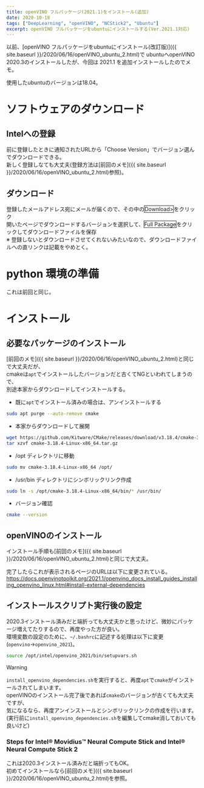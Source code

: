 ```yaml
---
title: openVINO フルパッケージ(2021.1)をインストール(追加)
date: 2020-10-18
tags: ["DeepLearning", "openVINO", "NCStick2", "Ubuntu"]
excerpt: openVINO フルパッケージをubuntuにインストールする(Ver.2021.1対応)
---
```




以前、[openVINO フルパッケージをubuntuにインストール(改訂版)]({{ site.baseurl }}/2020/06/16/openVINO_ubuntu_2.html)で
ubuntuへopenVINO 2020.3のインストールしたが、今回は 2021.1 を追加インストールしたのでメモ。  

使用したubuntuのバージョンは18.04。  

# ソフトウェアのダウンロード
## Intelへの登録
前に登録したときに通知されたURLから「Choose Version」でバージョン選んでダウンロードできる。  
新しく登録しなても大丈夫(登録方法は[前回のメモ]({{ site.baseurl }}/2020/06/16/openVINO_ubuntu_2.html)参照)。   

## ダウンロード
登録したメールアドレス宛にメールが届くので、その中の<span style="border: 1px solid;">Download&gt;</span>をクリック  
開いたページでダウンロードするバージョンを選択して、<span style="border: 1px solid;">Full Package</span>をクリックしてダウンロードファイルを保存  
※ 登録しないとダウンロードさせてくれないみたいなので、ダウンロードファイルへの直リンクは記載をやめとく。  

# python 環境の準備
これは前回と同じ。  

# インストール
## 必要なパッケージのインストール
[前回のメモ]({{ site.baseurl }}/2020/06/16/openVINO_ubuntu_2.html)と同じで大丈夫だが、  
cmakeは``apt``でインストールしたバージョンだと古くてNGといわれてしまうので、  
別途本家からダウンロードしてインストールする。  

- 既に``apt``でインストール済みの場合は、アンインストールする  
```bash
sudo apt purge --auto-remove cmake
```

- 本家からダウンロードして展開   
```bash
wget https://github.com/Kitware/CMake/releases/download/v3.18.4/cmake-3.18.4-Linux-x86_64.tar.gz  
tar xzvf cmake-3.18.4-Linux-x86_64.tar.gz 
```
- /opt ディレクトリに移動
```bash
sudo mv cmake-3.18.4-Linux-x86_64 /opt/
```
- /usr/bin ディレクトリにシンボリックリンク作成  
```bash
sudo ln -s /opt/cmake-3.18.4-Linux-x86_64/bin/* /usr/bin/
```
- バージョン確認  
```bash
cmake --version 
```


## openVINOのインストール
インストール手順も[前回のメモ]({{ site.baseurl }}/2020/06/16/openVINO_ubuntu_2.html)と同じで大丈夫。  

完了したらこれが表示されるページのURLは以下に変更されている。  
<https://docs.openvinotoolkit.org/2021.1/openvino_docs_install_guides_installing_openvino_linux.html#install-external-dependencies>

## インストールスクリプト実行後の設定  

2020.3インストール済みだと端折っても大丈夫かと思ったけど、微妙にパッケージ増えてたりするので、再度やった方が良い。  
環境変数の設定のために、``~/.bashrc``に記述する処理は以下に変更(``openvino``→``openvino_2021``)。  
```bash
source /opt/intel/openvino_2021/bin/setupvars.sh
```
> [!WARNING]
> ``install_openvino_dependencies.sh``を実行すると、再度``apt``で``cmake``がインストールされてしまいます。  
> openVINOのインストール完了後であれば``cmake``のバージョンが古くても大丈夫ですが、  
> 気になるなら、再度アンインストールとシンボリックリンクの作成を行います。  
> (実行前に``install_openvino_dependencies.sh``を編集してcmake消しておいても良いけど)

### Steps for Intel® Movidius™ Neural Compute Stick and Intel® Neural Compute Stick 2

これは2020.3インストール済みだと端折ってもOK。  
初めてインストールなら[前回のメモ]({{ site.baseurl }}/2020/06/16/openVINO_ubuntu_2.html)を参照。  





